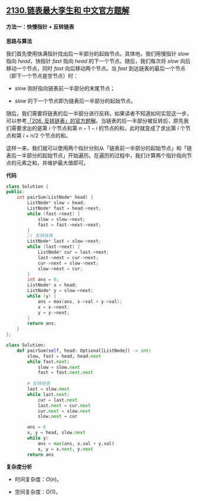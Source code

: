 ## [2130.链表最大孪生和 中文官方题解](https://leetcode.cn/problems/maximum-twin-sum-of-a-linked-list/solutions/100000/lian-biao-zui-da-luan-sheng-he-by-leetco-uoc7)

#### 方法一：快慢指针 + 反转链表

**思路与算法**

我们首先使用快满指针找出后一半部分的起始节点。具体地，我们用慢指针 $\textit{slow}$ 指向 $\textit{head}$，快指针 $\textit{fast}$ 指向 $\textit{head}$ 的下一个节点。随后，我们每次将 $\textit{slow}$ 向后移动一个节点，同时 $\textit{fast}$ 向后移动两个节点。当 $\textit{fast}$ 到达链表的最后一个节点（即下一个节点是空节点）时：

- $\textit{slow}$ 刚好指向链表前一半部分的末尾节点；

- $\textit{slow}$ 的下一个节点即为链表后一半部分的起始节点。

随后，我们需要将链表的后一半部分进行反转。如果读者不知道如何实现这一步，可以参考[「206. 反转链表」的官方题解](https://leetcode-cn.com/problems/reverse-linked-list/solution/fan-zhuan-lian-biao-by-leetcode-solution-d1k2/)。当链表的后一半部分被反转后，原先我们需要求出的是第 $i$ 个节点和第 $n-1-i$ 的节点的和，此时就变成了求出第 $i$ 个节点和第 $i+n/2$ 个节点的和。

这样一来，我们就可以使用两个指针分别从「链表前一半部分的起始节点」和「链表后一半部分的起始节点」开始遍历。在遍历的过程中，我们计算两个指针指向节点的元素之和，并维护最大值即可。

**代码**

```C++ [sol1-C++]
class Solution {
public:
    int pairSum(ListNode* head) {
        ListNode* slow = head;
        ListNode* fast = head->next;
        while (fast->next) {
            slow = slow->next;
            fast = fast->next->next;
        }
        // 反转链表
        ListNode* last = slow->next;
        while (last->next) {
            ListNode* cur = last->next;
            last->next = cur->next;
            cur->next = slow->next;
            slow->next = cur;
        }
        int ans = 0;
        ListNode* x = head;
        ListNode* y = slow->next;
        while (y) {
            ans = max(ans, x->val + y->val);
            x = x->next;
            y = y->next;
        }
        return ans;
    }
};
```

```Python [sol1-Python3]
class Solution:
    def pairSum(self, head: Optional[ListNode]) -> int:
        slow, fast = head, head.next
        while fast.next:
            slow = slow.next
            fast = fast.next.next
        
        # 反转链表
        last = slow.next
        while last.next:
            cur = last.next
            last.next = cur.next
            cur.next = slow.next
            slow.next = cur

        ans = 0
        x, y = head, slow.next
        while y:
            ans = max(ans, x.val + y.val)
            x, y = x.next, y.next
        return ans
```

**复杂度分析**

- 时间复杂度：$O(n)$。

- 空间复杂度：$O(1)$。